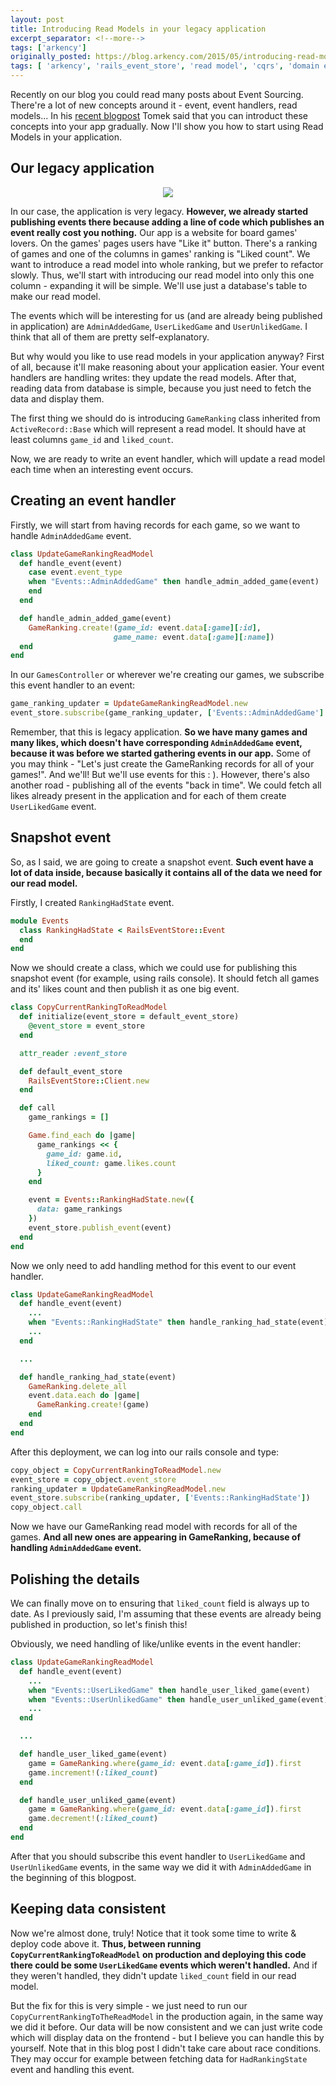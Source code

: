 ```yaml
---
layout: post
title: Introducing Read Models in your legacy application
excerpt_separator: <!--more-->
tags: ['arkency']
originally_posted: https://blog.arkency.com/2015/05/introducing-read-models-in-your-legacy-application/
tags: [ 'arkency', 'rails_event_store', 'read model', 'cqrs', 'domain event', 'event sourcing' ]
---
```



Recently on our blog you could read many posts about Event Sourcing. There're a lot of new concepts around it - event, event handlers, read models... In his [recent blogpost](http://blog.arkency.com/2015/05/building-a-react-dot-js-event-log-in-a-a-rails-admin-panel/) Tomek said that you can introduct these concepts into your app gradually. Now I'll show you how to start using Read Models in your application.

<!-- more -->

## Our legacy application

<p>
  <figure align="center">
    <img src="/img/ranking.png" />
  </figure>
</p>

In our case, the application is very legacy. **However, we already started publishing events there because adding a line of code which publishes an event really cost you nothing.** Our app is a website for board games' lovers. On the games' pages users have "Like it" button. There's a ranking of games and one of the columns in games' ranking is "Liked count". We want to introduce a read model into whole ranking, but we prefer to refactor slowly. Thus, we'll start with introducing our read model into only this one column - expanding it will be simple. We'll use just a database's table to make our read model.

The events which will be interesting for us (and are already being published in application) are `AdminAddedGame`, `UserLikedGame` and `UserUnlikedGame`. I think that all of them are pretty self-explanatory.

But why would you like to use read models in your application anyway? First of all, because it'll make reasoning about your application easier. Your event handlers are handling writes: they update the read models. After that, reading data from database is simple, because you just need to fetch the data and display them.

The first thing we should do is introducing `GameRanking` class inherited from `ActiveRecord::Base` which will represent a read model. It should have at least columns `game_id` and `liked_count`.

Now, we are ready to write an event handler, which will update a read model each time when an interesting event occurs.

## Creating an event handler

Firstly, we will start from having records for each game, so we want to handle `AdminAddedGame` event.

```ruby
class UpdateGameRankingReadModel
  def handle_event(event)
    case event.event_type
    when "Events::AdminAddedGame" then handle_admin_added_game(event)
    end
  end

  def handle_admin_added_game(event)
    GameRanking.create!(game_id: event.data[:game][:id],
                       game_name: event.data[:game][:name])
  end
end
```

In our `GamesController` or wherever we're creating our games, we subscribe this event handler to an event:

```ruby
game_ranking_updater = UpdateGameRankingReadModel.new
event_store.subscribe(game_ranking_updater, ['Events::AdminAddedGame']
```

Remember, that this is legacy application. **So we have many games and many likes, which doesn't have corresponding `AdminAddedGame` event, because it was before we started gathering events in our app.** Some of you may think - "Let's just create the GameRanking records for all of your games!". And we'll! But we'll use events for this : ). However, there's also another road - publishing all of the events "back in time". We could fetch all likes already present in the application and for each of them create `UserLikedGame` event.

## Snapshot event
So, as I said, we are going to create a snapshot event. **Such event have a lot of data inside, because basically it contains all of the data we need for our read model.**

Firstly, I created `RankingHadState` event.

```ruby
module Events
  class RankingHadState < RailsEventStore::Event
  end
end
```

Now we should create a class, which we could use for publishing this snapshot event (for example, using rails console). It should fetch all games and its' likes count and then publish it as one big event.

```ruby
class CopyCurrentRankingToReadModel
  def initialize(event_store = default_event_store)
    @event_store = event_store
  end

  attr_reader :event_store

  def default_event_store
    RailsEventStore::Client.new
  end

  def call
    game_rankings = []

    Game.find_each do |game|
      game_rankings << {
        game_id: game.id,
        liked_count: game.likes.count
      }
    end

    event = Events::RankingHadState.new({
      data: game_rankings
    })
    event_store.publish_event(event)
  end
end
```

Now we only need to add handling method for this event to our event handler.

```ruby
class UpdateGameRankingReadModel
  def handle_event(event)
    ...
    when "Events::RankingHadState" then handle_ranking_had_state(event)
    ...
  end

  ...

  def handle_ranking_had_state(event)
    GameRanking.delete_all
    event.data.each do |game|
      GameRanking.create!(game)
    end
  end
end
```

After this deployment, we can log into our rails console and type:

```ruby
copy_object = CopyCurrentRankingToReadModel.new
event_store = copy_object.event_store
ranking_updater = UpdateGameRankingReadModel.new
event_store.subscribe(ranking_updater, ['Events::RankingHadState'])
copy_object.call
```

Now we have our GameRanking read model with records for all of the games. **And all new ones are appearing in GameRanking, because of handling `AdminAddedGame` event.**

## Polishing the details

We can finally move on to ensuring that `liked_count` field is always up to date.
As I previously said, I'm assuming that these events are already being published in production, so let's finish this!

Obviously, we need handling of like/unlike events in the event handler:

```ruby
class UpdateGameRankingReadModel
  def handle_event(event)
    ...
    when "Events::UserLikedGame" then handle_user_liked_game(event)
    when "Events::UserUnlikedGame" then handle_user_unliked_game(event)
    ...
  end

  ...

  def handle_user_liked_game(event)
    game = GameRanking.where(game_id: event.data[:game_id]).first
    game.increment!(:liked_count)
  end

  def handle_user_unliked_game(event)
    game = GameRanking.where(game_id: event.data[:game_id]).first
    game.decrement!(:liked_count)
  end
end
```

After that you should subscribe this event handler to `UserLikedGame` and `UserUnlikedGame` events, in the same way we did it with `AdminAddedGame` in the beginning of this blogpost.

## Keeping data consistent

Now we're almost done, truly! Notice that it took some time to write & deploy code above it. **Thus, between running `CopyCurrentRankingToReadModel` on production and deploying this code there could be some `UserLikedGame` events which weren't handled.** And if they weren't handled, they didn't update `liked_count` field in our read model.

But the fix for this is very simple - we just need to run our `CopyCurrentRankingToTheReadModel` in the production again, in the same way we did it before. Our data will be now consistent and we can just write code which will display data on the frontend - but I believe you can handle this by yourself. Note that in this blog post I didn't take care about race conditions. They may occur for example between fetching data for `HadRankingState` event and handling this event.
